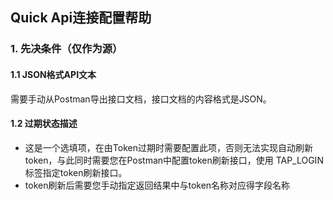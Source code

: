 ## **Quick Api连接配置帮助**
### **1. 先决条件（仅作为源）**
#### **1.1 JSON格式API文本**
需要手动从Postman导出接口文档，接口文档的内容格式是JSON。
#### **1.2 过期状态描述**
- 这是一个选填项，在由Token过期时需要配置此项，否则无法实现自动刷新token，与此同时需要您在Postman中配置token刷新接口，使用 TAP_LOGIN 标签指定token刷新接口。
- token刷新后需要您手动指定返回结果中与token名称对应得字段名称
